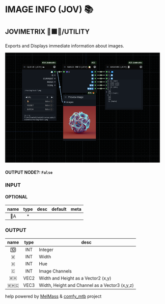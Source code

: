 # IMAGE INFO (JOV) 📚

## JOVIMETRIX 🔺🟩🔵/UTILITY

Exports and Displays immediate information about images.

![IMAGE INFO](https://raw.githubusercontent.com/Amorano/Jovimetrix-examples/master/node/IMAGE%20INFO/IMAGE%20INFO.png)

#### OUTPUT NODE?: `False`

### INPUT

#### OPTIONAL

name | type | desc | default | meta
:---:|:---:|---|:---:|---
👾A  |  *  |  |  | 

### OUTPUT

name | type | desc
:---:|:---:|---
🔟  |  INT  | Integer 
🇼  |  INT  | Width 
🇭  |  INT  | Hue 
🇨  |  INT  | Image Channels 
🇼🇭  |  VEC2  | Width and Height as a Vector2 (x,y) 
🇼🇭🇨  |  VEC3  | Width, Height and Channel as a Vector3 (x,y,z) 

help powered by [MelMass](https://github.com/melMass) & [comfy_mtb](https://github.com/melMass/comfy_mtb) project